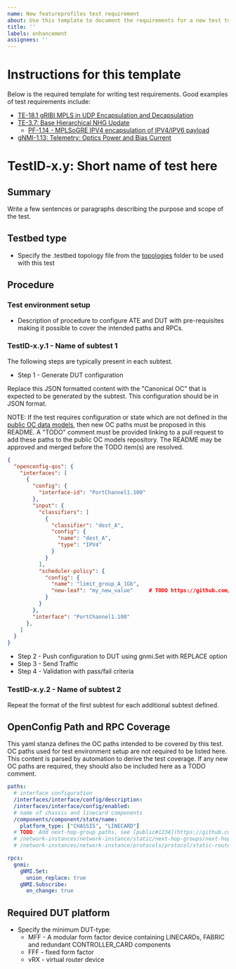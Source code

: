 ```yaml
---
name: New featureprofiles test requirement
about: Use this template to document the requirements for a new test to be implemented.
title: ''
labels: enhancement
assignees: ''
---
```


# Instructions for this template

Below is the required template for writing test requirements.  Good examples of
test requirements include:

* [TE-18.1 gRIBI MPLS in UDP Encapsulation and
  Decapsulation](https://github.com/openconfig/featureprofiles/blob/main/feature/gribi/otg_tests/mpls_in_udp/README.md)
* [TE-3.7: Base Hierarchical NHG
  Update](/feature/gribi/otg_tests/base_hierarchical_nhg_update/README.md)
  * [PF-1.14 - MPLSoGRE IPV4 encapsulation of IPV4/IPV6 payload](https://github.com/openconfig/featureprofiles/blob/61d11a47d37fac58b311f57e8c2b619dc7fb264b/feature/policy_forwarding/otg_tests/mpls_gre_ipv4_encap_test/README.md)
* [gNMI-1.13: Telemetry: Optics Power and Bias
  Current](https://github.com/openconfig/featureprofiles/blob/main/feature/platform/tests/optics_power_and_bias_current_test/README.md)

# TestID-x.y: Short name of test here

## Summary

Write a few sentences or paragraphs describing the purpose and scope of the
test.

## Testbed type

* Specify the .testbed topology file from the
  [topologies](https://github.com/openconfig/featureprofiles/tree/main/topologies)
  folder to be used with this test

## Procedure

### Test environment setup

* Description of procedure to configure ATE and DUT with pre-requisites making
  it possible to cover the intended paths and RPCs.

### TestID-x.y.1 - Name of subtest 1

The following steps are typically present in each subtest.

* Step 1 - Generate DUT configuration

Replace this JSON formatted content with the "Canonical OC" that is expected to
be generated by the subtest. This configuration should be in JSON format.

NOTE: If the test requires configuration or state which are not defined in the
[public OC data models]([url](https://github.com/openconfig/public)), then new OC
paths must be proposed in this README.  A "TODO" comment must be provided linking
to a pull request to add these paths to the public OC models repository.  The
README may be approved and merged before the TODO item(s) are resolved.  

```json
{
  "openconfig-qos": {
    "interfaces": [
      {
        "config": {
          "interface-id": "PortChannel1.100"
        },
        "input": {
          "classifiers": [
            {
              "classifier": "dest_A",
              "config": {
                "name": "dest_A",
                "type": "IPV4"
              }
            }
          ],
          "scheduler-policy": {
            "config": {
              "name": "limit_group_A_1Gb",
              "new-leaf": "my_new_value"     # TODO https://github.com/openconfig/public/pull/1234
            }
          }
        },
        "interface": "PortChannel1.100"
      },
    ]
  }
}
```

* Step 2 - Push configuration to DUT using gnmi.Set with REPLACE option
* Step 3 - Send Traffic
* Step 4 - Validation with pass/fail criteria

### TestID-x.y.2 - Name of subtest 2

Repeat the format of the first subtest for each additional subtest defined.

## OpenConfig Path and RPC Coverage

This yaml stanza defines the OC paths intended to be covered by this test.  OC
paths used for test environment setup are not required to be listed here. This
content is parsed by automation to derive the test coverage.  If any new OC
paths are required, they should also be included here as a TODO comment.

```yaml
paths:
  # interface configuration
  /interfaces/interface/config/description:
  /interfaces/interface/config/enabled:
  # name of chassis and linecard components
  /components/component/state/name:
    platform_type: ["CHASSIS", "LINECARD"]
  # TODO: Add next-hop-group paths, see [public#1234](https://github.com/openconfig/public/pull/1234)
  # /network-instances/network-instance/static/next-hop-groups/next-hop-group/config/name
  # /network-instances/network-instance/protocols/protocol/static-routes/static/next-hops/next-hop/config/next-hop

rpcs:
  gnmi:
    gNMI.Set:
      union_replace: true
    gNMI.Subscribe:
      on_change: true
```

## Required DUT platform

* Specify the minimum DUT-type:
  * MFF - A modular form factor device containing LINECARDs, FABRIC and
    redundant CONTROLLER_CARD components
  * FFF - fixed form factor
  * vRX - virtual router device
